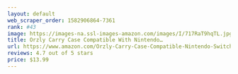 ```yaml
---
layout: default 
﻿web_scraper_order: 1582906864-7361
rank: #43
image: https://images-na.ssl-images-amazon.com/images/I/717RaT9hqTL.jpg
title: Orzly Carry Case Compatible With Nintendo…
url: https://www.amazon.com/Orzly-Carry-Case-Compatible-Nintendo-Switch/dp/B01NAUKS62/ref=zg_mw_videogames_43?_encoding=UTF8&psc=1&refRID=7CPRMDBM19Z4C6MKHK80
reviews: 4.7 out of 5 stars
price: $13.99 
---
```

